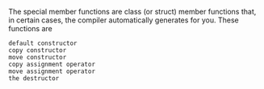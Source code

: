 The special member functions are class (or struct) member functions that, in certain cases, the compiler automatically generates for you. These functions are 
```
default constructor
copy constructor
move constructor
copy assignment operator
move assignment operator
the destructor
```
